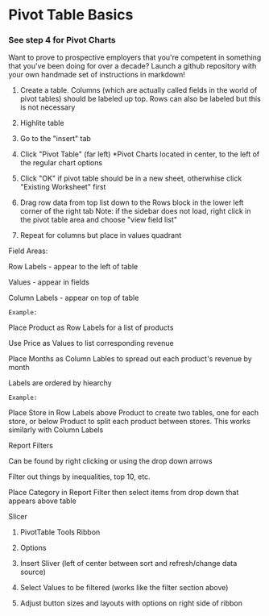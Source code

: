 # Pivot Table Basics

### See step 4 for Pivot Charts

Want to prove to prospective employers that you're competent in something that you've been doing for over a decade?
Launch a github repository with your own handmade set of instructions in markdown!

1. Create a table.
   Columns (which are actually called fields in the world of pivot tables) should be labeled up top.
   Rows can also be labeled but this is not necessary

2. Highlite table

3. Go to the "insert" tab

4. Click "Pivot Table" (far left)
   *Pivot Charts located in center, to the left of the regular chart options

5. Click "OK" if pivot table should be in a new sheet, otherwhise click "Existing Worksheet" first

6. Drag row data from top list down to the Rows block in the lower left corner of the right tab
Note: if the sidebar does not load, right click in the pivot table area and choose "view field list"

7. Repeat for columns but place in values quadrant


Field Areas:

Row Labels - appear to the left of table

Values - appear in fields

Column Labels - appear on top of table

	Example:

Place Product as Row Labels for a list of products

Use Price as Values to list corresponding revenue

Place Months as Column Lables to spread out each product's revenue by month

Labels are ordered by hiearchy

	Example:

Place Store in Row Labels above Product to create two tables, one for each store, or below Product to split each product between stores. This works similarly with Column Labels

Report Filters

Can be found by right clicking or using the drop down arrows

Filter out things by inequalities, top 10, etc.

Place Category in Report Filter then select items from drop down that appears above table

Slicer

1. PivotTable Tools Ribbon

2. Options

3. Insert Sliver (left of center between sort and refresh/change data source)

4. Select Values to be filtered (works like the filter section above)

5. Adjust button sizes and layouts with options on right side of ribbon
